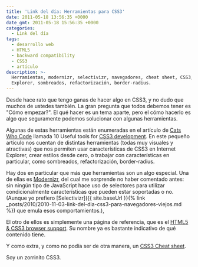 ```yaml
---
title: 'Link del día: Herramientas para CSS3'
date: 2011-05-18 13:56:35 +0000
date_gmt: 2011-05-18 15:56:35 +0000
categories:
  - Link del día
tags:
  - desarrollo web
  - HTML5
  - backward compatibility
  - CSS3
  - artículo
description: >-
  Herramientas, modernizr, selectivizr, navegadores, cheat sheet, CSS3, Internet
  Explorer, sombreados, refactorización, border-radius.
---
```



Desde hace rato que tengo ganas de hacer algo en CSS3, y no dudo que muchos de ustedes también. La gran pregunta que todos debemos tener es "Cómo empezar?". El qué hacer es un tema aparte, pero el cómo hacerlo es algo que seguramente podemos solucionar con algunas herramientas.

Algunas de estas herramientas están enumeradas en el artículo de [Cats Who Code](http://www.catswhocode.com/) llamada 10 Useful tools for [CSS3 development](http://www.catswhocode.com/blog/10-useful-tools-to-simplify-css3-development). En este pequeño artículo nos cuentan de distintas herramientas (todas muy visuales y atractivas) que nos permiten usar características de CSS3 en Internet Explorer, crear estilos desde cero, o trabajar con características en particular, como sombreados, refactorización, border-radius.

Hay dos en particular que más que herramientas son un algo especial. Una de ellas es [Modernizr](http://www.modernizr.com/), del cual me sorprende no haber comentado antes: sin ningún tipo de JavaScript hace uso de selectores para utilizar condicionalmente características que pueden estar soportadas o no. (Aunque yo prefiero [Selectivizr]({{ site.baseUrl }}{% link _posts/2010/2010-11-03-link-del-dia-css3-para-navegadores-viejos.md %}) que emula esos comportamientos.),

El otro de ellos es simplemente una página de referencia, que es el [HTML5 &amp; CSS3 browser support](http://www.findmebyip.com/litmus/#target-selector). Su  nombre ya es bastante indicativo de qué contenido tiene.

Y como extra, y como no podía ser de otra manera, un [CSS3 Cheat sheet](http://www.smashingmagazine.com/2009/07/13/css-3-cheat-sheet-pdf/).

Soy un zorrinito CSS3.
